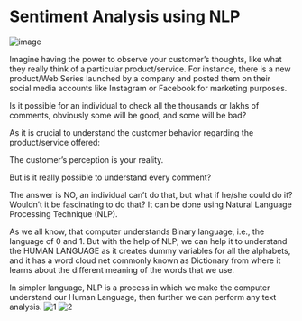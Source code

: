 # Sentiment Analysis using NLP
![image](https://user-images.githubusercontent.com/64132559/183254806-88b3b0e8-b99f-4cfe-9e2b-e6345e77154d.png)

Imagine having the power to observe your customer’s thoughts, like what they really think of a particular product/service.
For instance, there is a new product/Web Series  launched by a company and posted them on their social media accounts like Instagram or Facebook for marketing purposes.

Is it possible for an individual to check all the thousands or lakhs of comments, obviously some will be good, and some will be bad?

As it is crucial to understand the customer behavior regarding the product/service offered:

The customer’s perception is your reality.

But is it really possible to understand every comment?

The answer is NO, an individual can’t do that, but what if he/she could do it?
Wouldn’t it be fascinating to do that?
It can be done using Natural Language Processing Technique (NLP).

As we all know, that computer understands Binary language, i.e., the language of 0 and 1. But with the help of NLP, we can help it to understand the HUMAN LANGUAGE as it creates dummy variables for all the alphabets, and it has a word cloud net commonly known as Dictionary from where it learns about the different meaning of the words that we use.

In simpler language, NLP is a process in which we make the computer understand our Human Language, then further we can perform any text analysis.
![1](https://user-images.githubusercontent.com/64132559/197334351-a20c75d9-ddf1-4b2d-a68a-0923bf2db6e5.png)
![2](https://user-images.githubusercontent.com/64132559/197334359-40322bf4-709e-41de-b49b-203f8ab79f28.png)

